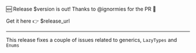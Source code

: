 🆕 Release $version is out! Thanks to @ignormies for the PR 👏

Get it here 👉 $release_url

---

This release fixes a couple of issues related to generics, `LazyTypes` and `Enums`
